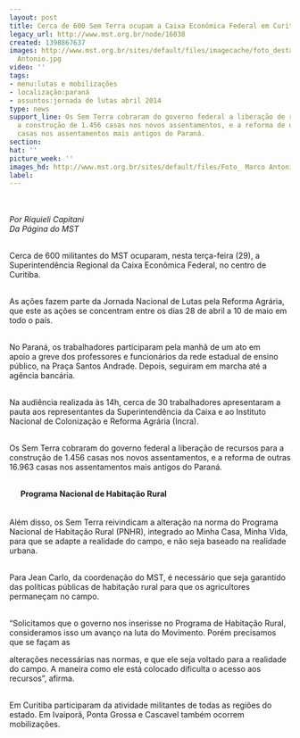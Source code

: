 ```yaml
---
layout: post
title: Cerca de 600 Sem Terra ocupam a Caixa Econômica Federal em Curitiba
legacy_url: http://www.mst.org.br/node/16038
created: 1398867637
images: http://www.mst.org.br/sites/default/files/imagecache/foto_destaque/Foto_ Marco
  Antonio.jpg
video: ''
tags:
- menu:lutas e mobilizações
- localização:paraná
- assuntos:jornada de lutas abril 2014
type: news
support_line: Os Sem Terra cobraram do governo federal a liberação de recursos para
  a construção de 1.456 casas nos novos assentamentos, e a reforma de outras 16.963
  casas nos assentamentos mais antigos do Paraná.
section: 
hat: ''
picture_week: ''
images_hd: http://www.mst.org.br/sites/default/files/Foto_ Marco Antonio.jpg
label: 
---
```

<p><img style="margin: 10px;" src="http://www.mst.org.br/sites/default/files/Foto_%20Marco%20Antonio.jpg" alt=""></p><p><em>Por Riquieli Capitani&nbsp;<br>Da Página do MST</em></p><p><br>Cerca de 600 militantes do MST ocuparam, nesta terça-feira (29), a Superintendência Regional da Caixa Econômica Federal, no centro de Curitiba.&nbsp;</p><p><br>As ações fazem parte da Jornada Nacional de Lutas pela Reforma Agrária, que este as ações se concentram entre os dias 28 de abril a 10 de maio em todo o país.</p><p><img style="margin: 10px; float: right;" src="http://www.mst.org.br/sites/default/files/Foto_%20Riquieli%20Capitani1.jpg" alt=""><br>No Paraná, os trabalhadores participaram pela manhã de um ato em apoio a greve dos professores e funcionários da rede estadual de ensino público, na Praça Santos Andrade. Depois, seguiram em marcha até a agência bancária.</p><p><br>Na audiência realizada às 14h, cerca de 30 trabalhadores apresentaram a pauta aos representantes da Superintendência da Caixa e ao Instituto Nacional de Colonização e Reforma Agrária (Incra).&nbsp;</p><div><p><br>Os Sem Terra cobraram do governo federal a liberação de recursos para a construção de 1.456 casas nos novos assentamentos, e a reforma de outras 16.963 casas nos assentamentos mais antigos do Paraná.</p><p><br><img style="margin: 10px; float: left;" src="http://www.mst.org.br/sites/default/files/Foto_%20Riquieli%20Capitani2.jpg" alt=""><strong></strong><strong>Programa Nacional de Habitação Rural&nbsp;<br></strong><br><br>Além disso, os Sem Terra reivindicam a alteração na norma do Programa Nacional de Habitação Rural (PNHR), integrado ao Minha Casa, Minha Vida, para que se adapte a realidade do campo, e não seja baseado na realidade urbana.</p><p><br>Para Jean Carlo, da coordenação do MST, é necessário que seja garantido das políticas públicas de habitação rural para que os agricultores permaneçam no campo.</p><p><br>“Solicitamos que o governo nos inserisse no Programa de Habitação Rural, consideramos isso um avanço na luta do Movimento. Porém precisamos que se façam as&nbsp;</p><p>alterações necessárias nas normas, e que ele seja voltado para a realidade do campo. A maneira como ele está colocado dificulta o acesso aos recursos”, afirma.</p><p><br>Em Curitiba participaram da atividade militantes de todas as regiões do estado. Em Ivaiporã, Ponta Grossa e Cascavel também ocorrem mobilizações.</p><p><img style="margin: 10px;" src="http://www.mst.org.br/sites/default/files/GREVE%20GERAL_Foto-%20Leandro%20Taques_0.jpg" alt=""></p></div>
